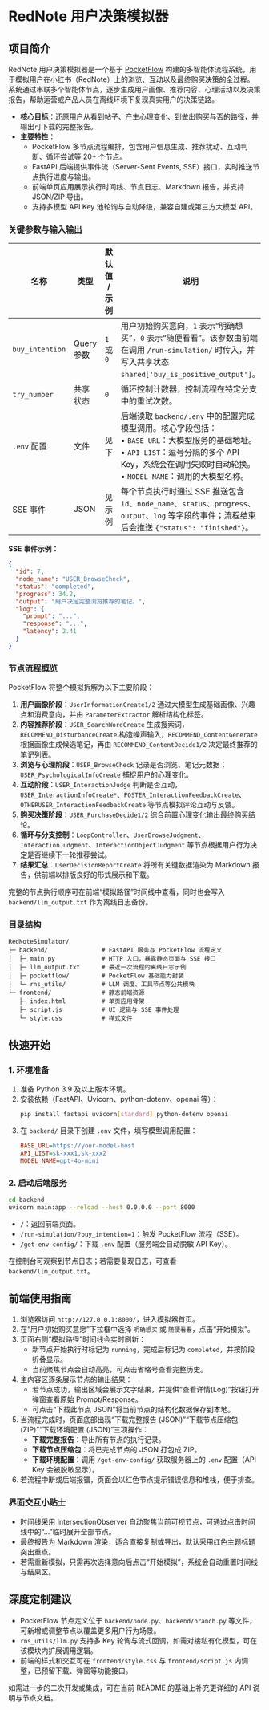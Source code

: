 # RedNote 用户决策模拟器

## 项目简介
RedNote 用户决策模拟器是一个基于 [PocketFlow](https://github.com/datawhalechina/pocketflow) 构建的多智能体流程系统，用于模拟用户在小红书（RedNote）上的浏览、互动以及最终购买决策的全过程。系统通过串联多个智能体节点，逐步生成用户画像、推荐内容、心理活动以及决策报告，帮助运营或产品人员在离线环境下复现真实用户的决策链路。

- **核心目标**：还原用户从看到帖子、产生心理变化、到做出购买与否的路径，并输出可下载的完整报告。
- **主要特性**：
  - PocketFlow 多节点流程编排，包含用户信息生成、推荐扰动、互动判断、循环尝试等 20+ 个节点。
  - FastAPI 后端提供事件流（Server-Sent Events, SSE）接口，实时推送节点执行进度与输出。
  - 前端单页应用展示执行时间线、节点日志、Markdown 报告，并支持 JSON/ZIP 导出。
  - 支持多模型 API Key 池轮询与自动降级，兼容自建或第三方大模型 API。

### 关键参数与输入输出
| 名称 | 类型 | 默认值 / 示例 | 说明 |
| --- | --- | --- | --- |
| `buy_intention` | Query 参数 | `1` 或 `0` | 用户初始购买意向，`1` 表示“明确想买”，`0` 表示“随便看看”。该参数由前端在调用 `/run-simulation/` 时传入，并写入共享状态 `shared['buy_is_positive_output']`。 |
| `try_number` | 共享状态 | `0` | 循环控制计数器，控制流程在特定分支中的重试次数。 |
| `.env` 配置 | 文件 | 见下 | 后端读取 `backend/.env` 中的配置完成模型调用。核心字段包括：<br>• `BASE_URL`：大模型服务的基础地址。<br>• `API_LIST`：逗号分隔的多个 API Key，系统会在调用失败时自动轮换。<br>• `MODEL_NAME`：调用的大模型名称。 |
| SSE 事件 | JSON | 见示例 | 每个节点执行时通过 SSE 推送包含 `id`、`node_name`、`status`、`progress`、`output`、`log` 等字段的事件；流程结束后会推送 `{"status": "finished"}`。 |

**SSE 事件示例：**
```json
{
  "id": 7,
  "node_name": "USER_BrowseCheck",
  "status": "completed",
  "progress": 34.2,
  "output": "用户决定完整浏览推荐的笔记。",
  "log": {
    "prompt": "...",
    "response": "...",
    "latency": 2.41
  }
}
```

### 节点流程概览
PocketFlow 将整个模拟拆解为以下主要阶段：

1. **用户画像阶段**：`UserInformationCreate1/2` 通过大模型生成基础画像、兴趣点和消费意向，并由 `ParameterExtractor` 解析结构化标签。
2. **内容推荐阶段**：`USER_SearchWordCreate` 生成搜索词，`RECOMMEND_DisturbanceCreate` 构造噪声输入，`RECOMMEND_ContentGenerate` 根据画像生成候选笔记，再由 `RECOMMEND_ContentDecide1/2` 决定最终推荐的笔记列表。
3. **浏览与心理阶段**：`USER_BrowseCheck` 记录是否浏览、笔记元数据；`USER_PsychologicalInfoCreate` 捕捉用户的心理变化。
4. **互动阶段**：`USER_InteractionJudge` 判断是否互动，`USER_InteractionInfoCreate*`、`POSTER_InteractionFeedbackCreate`、`OTHERUSER_InteractionFeedbackCreate` 等节点模拟评论互动与反馈。
5. **购买决策阶段**：`USER_PurchaseDecide1/2` 综合前置心理变化输出最终购买结论。
6. **循环与分支控制**：`LoopController`、`UserBrowseJudgment`、`InteractionJudgment`、`InteractionObjectJudgment` 等节点根据用户行为决定是否继续下一轮推荐尝试。
7. **结果汇总**：`UserDecisionReportCreate` 将所有关键数据渲染为 Markdown 报告，供前端以排版良好的形式展示和下载。

完整的节点执行顺序可在前端“模拟路径”时间线中查看，同时也会写入 `backend/llm_output.txt` 作为离线日志备份。

### 目录结构
```
RedNoteSimulator/
├─ backend/               # FastAPI 服务与 PocketFlow 流程定义
│  ├─ main.py             # HTTP 入口，暴露静态页面与 SSE 接口
│  ├─ llm_output.txt      # 最近一次流程的离线日志示例
│  ├─ pocketflow/         # PocketFlow 基础能力封装
│  └─ rns_utils/          # LLM 调度、工具节点等公共模块
└─ frontend/              # 静态前端资源
   ├─ index.html          # 单页应用骨架
   ├─ script.js           # UI 逻辑与 SSE 事件处理
   └─ style.css           # 样式文件
```

## 快速开始
### 1. 环境准备
1. 准备 Python 3.9 及以上版本环境。
2. 安装依赖（FastAPI、Uvicorn、python-dotenv、openai 等）：
   ```bash
   pip install fastapi uvicorn[standard] python-dotenv openai
   ```
3. 在 `backend/` 目录下创建 `.env` 文件，填写模型调用配置：
   ```ini
   BASE_URL=https://your-model-host
   API_LIST=sk-xxx1,sk-xxx2
   MODEL_NAME=gpt-4o-mini
   ```

### 2. 启动后端服务
```bash
cd backend
uvicorn main:app --reload --host 0.0.0.0 --port 8000
```
- `/`：返回前端页面。
- `/run-simulation/?buy_intention=1`：触发 PocketFlow 流程（SSE）。
- `/get-env-config/`：下载 `.env` 配置（服务端会自动脱敏 API Key）。

在控制台可观察到节点日志；若需要复现日志，可查看 `backend/llm_output.txt`。

## 前端使用指南
1. 浏览器访问 `http://127.0.0.1:8000/`，进入模拟器首页。
2. 在“用户初始购买意愿”下拉框中选择 `明确想买` 或 `随便看看`，点击“开始模拟”。
3. 页面右侧“模拟路径”时间线会实时刷新：
   - 新节点开始执行时标记为 `running`，完成后标记为 `completed`，并按阶段折叠显示。
   - 当前聚焦节点会自动高亮，可点击省略号查看完整历史。
4. 主内容区逐条展示节点的输出结果：
   - 若节点成功，输出区域会展示文字结果，并提供“查看详情(Log)”按钮打开弹窗查看原始 Prompt/Response。
   - 可点击“下载此节点 JSON”将当前节点的结构化数据保存到本地。
5. 当流程完成时，页面底部出现“下载完整报告 (JSON)”“下载节点压缩包 (ZIP)”“下载环境配置 (JSON)”三项操作：
   - **下载完整报告**：导出所有节点的执行记录。
   - **下载节点压缩包**：将已完成节点的 JSON 打包成 ZIP。
   - **下载环境配置**：调用 `/get-env-config/` 获取服务器上的 `.env` 配置（API Key 会被脱敏显示）。
6. 若流程中断或后端报错，页面会以红色节点提示错误信息和堆栈，便于排查。

### 界面交互小贴士
- 时间线采用 IntersectionObserver 自动聚焦当前可视节点，可通过点击时间线中的“...”临时展开全部节点。
- 最终报告为 Markdown 渲染，适合直接复制或导出，默认采用红色主题标题突出重点。
- 若需重新模拟，只需再次选择意向后点击“开始模拟”，系统会自动重置时间线与结果区。

## 深度定制建议
- PocketFlow 节点定义位于 `backend/node.py`、`backend/branch.py` 等文件，可新增或调整节点以覆盖更多用户行为场景。
- `rns_utils/llm.py` 支持多 Key 轮询与流式回调，如需对接私有化模型，可在该模块内扩展调用逻辑。
- 前端的样式和交互可在 `frontend/style.css` 与 `frontend/script.js` 内调整，已预留下载、弹窗等功能接口。

如需进一步的二次开发或集成，可在当前 README 的基础上补充更详细的 API 说明与节点文档。
